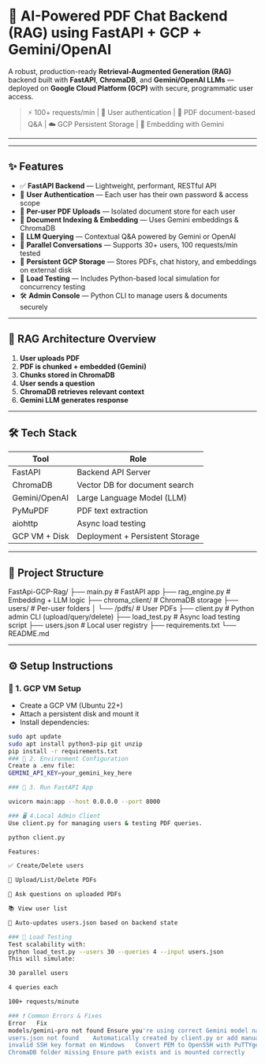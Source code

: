 # 🚀 AI-Powered PDF Chat Backend (RAG) using FastAPI + GCP + Gemini/OpenAI

A robust, production-ready **Retrieval-Augmented Generation (RAG)** backend built with **FastAPI**, **ChromaDB**, and **Gemini/OpenAI LLMs** — deployed on **Google Cloud Platform (GCP)** with secure, programmatic user access.

> ⚡️ 100+ requests/min | 🔐 User authentication | 📄 PDF document-based Q&A | ☁️ GCP Persistent Storage | 🧠 Embedding with Gemini

---


---

## ✨ Features

- ✅ **FastAPI Backend** — Lightweight, performant, RESTful API
- 🔐 **User Authentication** — Each user has their own password & access scope
- 📄 **Per-user PDF Uploads** — Isolated document store for each user
- 🔎 **Document Indexing & Embedding** — Uses Gemini embeddings & ChromaDB
- 🤖 **LLM Querying** — Contextual Q&A powered by Gemini or OpenAI
- 💬 **Parallel Conversations** — Supports 30+ users, 100 requests/min tested
- 📁 **Persistent GCP Storage** — Stores PDFs, chat history, and embeddings on external disk
- 🧪 **Load Testing** — Includes Python-based local simulation for concurrency testing
- 🛠️ **Admin Console** — Python CLI to manage users & documents securely

---

## 🧠 RAG Architecture Overview

1. **User uploads PDF**
2. **PDF is chunked + embedded (Gemini)**
3. **Chunks stored in ChromaDB**
4. **User sends a question**
5. **ChromaDB retrieves relevant context**
6. **Gemini LLM generates response**

---

## 🛠️ Tech Stack

| Tool        | Role                         |
|-------------|------------------------------|
| FastAPI     | Backend API Server           |
| ChromaDB    | Vector DB for document search|
| Gemini/OpenAI | Large Language Model (LLM)  |
| PyMuPDF     | PDF text extraction          |
| aiohttp     | Async load testing           |
| GCP VM + Disk | Deployment + Persistent Storage |

---

## 📂 Project Structure

FastApi-GCP-Rag/
├── main.py # FastAPI app
├── rag_engine.py # Embedding + LLM logic
├── chroma_client/ # ChromaDB storage
├── users/ # Per-user folders
│ └── <username>/pdfs/ # User PDFs
├── client.py # Python admin CLI (upload/query/delete)
├── load_test.py # Async load testing script
├── users.json # Local user registry
├── requirements.txt
└── README.md


---

## ⚙️ Setup Instructions

### 🔧 1. GCP VM Setup
- Create a GCP VM (Ubuntu 22+)
- Attach a persistent disk and mount it
- Install dependencies:
```bash
sudo apt update
sudo apt install python3-pip git unzip
pip install -r requirements.txt
### 🔑 2. Environment Configuration
Create a .env file:
GEMINI_API_KEY=your_gemini_key_here

### 🚀 3. Run FastAPI App

uvicorn main:app --host 0.0.0.0 --port 8000

### 🖥️ 4.Local Admin Client
Use client.py for managing users & testing PDF queries.

python client.py

Features:

✅ Create/Delete users

📁 Upload/List/Delete PDFs

💬 Ask questions on uploaded PDFs

📚 View user list

🔐 Auto-updates users.json based on backend state

### 🧪 Load Testing
Test scalability with:
python load_test.py --users 30 --queries 4 --input users.json
This will simulate:

30 parallel users

4 queries each

100+ requests/minute

### ❗ Common Errors & Fixes
Error	Fix
models/gemini-pro not found	Ensure you're using correct Gemini model name (e.g., gemini-1.5-pro-002)
users.json not found	Automatically created by client.py or add manually
invalid SSH key format on Windows	Convert PEM to OpenSSH with PuTTYgen or use correct .ppk
ChromaDB folder missing	Ensure path exists and is mounted correctly
